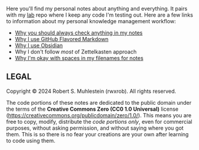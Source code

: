 Here you'll find my personal notes about anything and everything. It pairs with my [lab](https://github.com/rwxrob/lab) repo where I keep any code I'm testing out. Here are a few links to information about my personal knowledge management workflow:

* [Why you should always check anything in my notes](Why%20you%20should%20always%20check%20anything%20in%20my%20notes.md)
*  [Why I use GitHub Flavored Markdown](Why%20I%20use%20GitHub%20Flavored%20Markdown.md)
* [Why I use Obsidian](Why%20I%20use%20Obsidian.md)
* Why I don't follow _most_ of Zettelkasten approach
* [Why I'm okay with spaces in my filenames for notes](Why%20I'm%20okay%20with%20spaces%20in%20my%20filenames%20for%20notes.md)

## LEGAL

Copyright © 2024 Robert S. Muhlestein (rwxrob). All rights reserved.

The code portions of these notes are dedicated to the public domain under the terms of the **Creative Commons Zero (CC0 1.0 Universal)** license (https://creativecommons.org/publicdomain/zero/1.0/). This means you are free to copy, modify, distribute the _code portions only_, even for commercial purposes, without asking permission, and without saying where you got them. This is so there is no fear your creations are your own after learning to code using them.